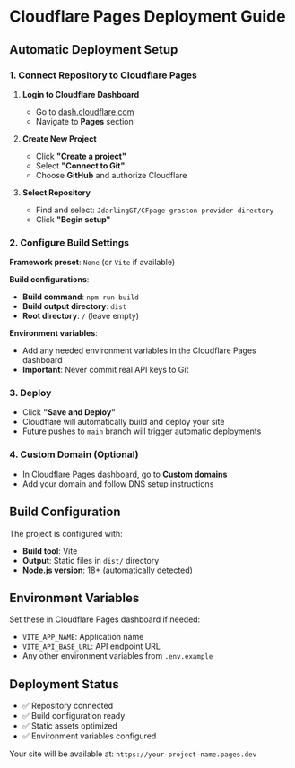 # Cloudflare Pages Deployment Guide

## Automatic Deployment Setup

### 1. Connect Repository to Cloudflare Pages

1. **Login to Cloudflare Dashboard**
   - Go to [dash.cloudflare.com](https://dash.cloudflare.com)
   - Navigate to **Pages** section

2. **Create New Project**
   - Click **"Create a project"**
   - Select **"Connect to Git"**
   - Choose **GitHub** and authorize Cloudflare

3. **Select Repository**
   - Find and select: `JdarlingGT/CFpage-graston-provider-directory`
   - Click **"Begin setup"**

### 2. Configure Build Settings

**Framework preset**: `None` (or `Vite` if available)

**Build configurations**:
- **Build command**: `npm run build`
- **Build output directory**: `dist`
- **Root directory**: `/` (leave empty)

**Environment variables**: 
- Add any needed environment variables in the Cloudflare Pages dashboard
- **Important**: Never commit real API keys to Git

### 3. Deploy

- Click **"Save and Deploy"**
- Cloudflare will automatically build and deploy your site
- Future pushes to `main` branch will trigger automatic deployments

### 4. Custom Domain (Optional)

- In Cloudflare Pages dashboard, go to **Custom domains**
- Add your domain and follow DNS setup instructions

## Build Configuration

The project is configured with:
- **Build tool**: Vite
- **Output**: Static files in `dist/` directory
- **Node.js version**: 18+ (automatically detected)

## Environment Variables

Set these in Cloudflare Pages dashboard if needed:
- `VITE_APP_NAME`: Application name
- `VITE_API_BASE_URL`: API endpoint URL
- Any other environment variables from `.env.example`

## Deployment Status

- ✅ Repository connected
- ✅ Build configuration ready
- ✅ Static assets optimized
- ✅ Environment variables configured

Your site will be available at: `https://your-project-name.pages.dev`
